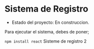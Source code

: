 <h1>Sistema de Registro</h1>

- Estado del proyecto: En construccion.

Para ejecutar el sistema, debes de poner;

```npm install react```
Sisteme de registro 2
